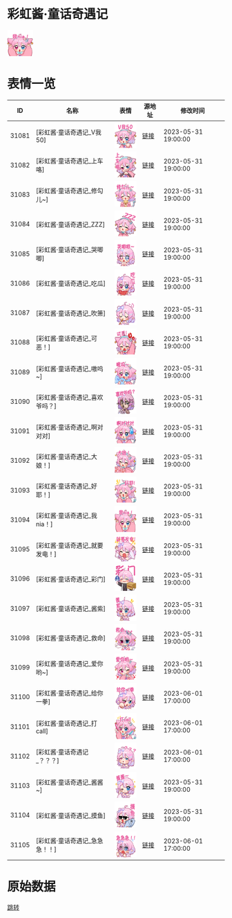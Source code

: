 # 彩虹酱·童话奇遇记

<img src="./cover.png" height="60" alt="cover" />

# 表情一览

|ID|名称|表情|源地址|修改时间|
|----|----|----|----|----|
|31081|[彩虹酱·童话奇遇记_V我50]|<img src="./pic/031081_%5B彩虹酱·童话奇遇记_V我50%5D.png" height="60" alt="V我50"/>|[链接](https://i0.hdslb.com/bfs/garb/a6ecabe8f7d77d1bf770df081bffbae005a8fea3.png)|2023-05-31 19:00:00|
|31082|[彩虹酱·童话奇遇记_上车咯]|<img src="./pic/031082_%5B彩虹酱·童话奇遇记_上车咯%5D.png" height="60" alt="上车咯"/>|[链接](https://i0.hdslb.com/bfs/garb/a2a02d9945c585682d13ec043ed8e920c8c1c749.png)|2023-05-31 19:00:00|
|31083|[彩虹酱·童话奇遇记_修勾儿~]|<img src="./pic/031083_%5B彩虹酱·童话奇遇记_修勾儿~%5D.png" height="60" alt="修勾儿~"/>|[链接](https://i0.hdslb.com/bfs/garb/46f9a13b27261709780a371d9a171bf5e78792be.png)|2023-05-31 19:00:00|
|31084|[彩虹酱·童话奇遇记_ZZZ]|<img src="./pic/031084_%5B彩虹酱·童话奇遇记_ZZZ%5D.png" height="60" alt="ZZZ"/>|[链接](https://i0.hdslb.com/bfs/garb/115b41e2fee8a6e320c065498197c2c0c2357423.png)|2023-05-31 19:00:00|
|31085|[彩虹酱·童话奇遇记_哭唧唧]|<img src="./pic/031085_%5B彩虹酱·童话奇遇记_哭唧唧%5D.png" height="60" alt="哭唧唧"/>|[链接](https://i0.hdslb.com/bfs/garb/fb3fd0306cb60780450c36788687704aff3700bf.png)|2023-05-31 19:00:00|
|31086|[彩虹酱·童话奇遇记_吃瓜]|<img src="./pic/031086_%5B彩虹酱·童话奇遇记_吃瓜%5D.png" height="60" alt="吃瓜"/>|[链接](https://i0.hdslb.com/bfs/garb/aabc86520c621b5dc43cce76044f7fcb807c8b26.png)|2023-05-31 19:00:00|
|31087|[彩虹酱·童话奇遇记_吹箫]|<img src="./pic/031087_%5B彩虹酱·童话奇遇记_吹箫%5D.png" height="60" alt="吹箫"/>|[链接](https://i0.hdslb.com/bfs/garb/d3c0de43554cc45aa2e3ec4e777dcf9a12ed9285.png)|2023-05-31 19:00:00|
|31088|[彩虹酱·童话奇遇记_可恶！]|<img src="./pic/031088_%5B彩虹酱·童话奇遇记_可恶！%5D.png" height="60" alt="可恶！"/>|[链接](https://i0.hdslb.com/bfs/garb/4f8fcde33385a4e28946d85ad190d194e9009cb9.png)|2023-05-31 19:00:00|
|31089|[彩虹酱·童话奇遇记_嗷呜~]|<img src="./pic/031089_%5B彩虹酱·童话奇遇记_嗷呜~%5D.png" height="60" alt="嗷呜~"/>|[链接](https://i0.hdslb.com/bfs/garb/faa9b2d075237d424ba10484ea7113d81e80405f.png)|2023-05-31 19:00:00|
|31090|[彩虹酱·童话奇遇记_喜欢爷吗？]|<img src="./pic/031090_%5B彩虹酱·童话奇遇记_喜欢爷吗？%5D.png" height="60" alt="喜欢爷吗？"/>|[链接](https://i0.hdslb.com/bfs/garb/567c6f184698923c9bc346e582f3d602e25e48db.png)|2023-05-31 19:00:00|
|31091|[彩虹酱·童话奇遇记_啊对对对]|<img src="./pic/031091_%5B彩虹酱·童话奇遇记_啊对对对%5D.png" height="60" alt="啊对对对"/>|[链接](https://i0.hdslb.com/bfs/garb/cb90332cce14db3f2d4a9386f7ca0d8af08c0a6a.png)|2023-05-31 19:00:00|
|31092|[彩虹酱·童话奇遇记_大娘！]|<img src="./pic/031092_%5B彩虹酱·童话奇遇记_大娘！%5D.png" height="60" alt="大娘！"/>|[链接](https://i0.hdslb.com/bfs/garb/612d8e396b0eb005ed8b466a1d06531d6204f033.png)|2023-05-31 19:00:00|
|31093|[彩虹酱·童话奇遇记_好耶！]|<img src="./pic/031093_%5B彩虹酱·童话奇遇记_好耶！%5D.png" height="60" alt="好耶！"/>|[链接](https://i0.hdslb.com/bfs/garb/a2378fc4c7dcbcb3b84476b2090fa9cda9ae7a26.png)|2023-05-31 19:00:00|
|31094|[彩虹酱·童话奇遇记_我nia！]|<img src="./pic/031094_%5B彩虹酱·童话奇遇记_我nia！%5D.png" height="60" alt="我nia！"/>|[链接](https://i0.hdslb.com/bfs/garb/8eb9c9d7a7ca96ef15799eb6d19feef31ae2371a.png)|2023-05-31 19:00:00|
|31095|[彩虹酱·童话奇遇记_就要发电！]|<img src="./pic/031095_%5B彩虹酱·童话奇遇记_就要发电！%5D.png" height="60" alt="就要发电！"/>|[链接](https://i0.hdslb.com/bfs/garb/b618a9354f68215cb53977eb44a1034e86dcfa6b.png)|2023-05-31 19:00:00|
|31096|[彩虹酱·童话奇遇记_彩门]|<img src="./pic/031096_%5B彩虹酱·童话奇遇记_彩门%5D.png" height="60" alt="彩门"/>|[链接](https://i0.hdslb.com/bfs/garb/6ad2365b3a96cc688afe049982e615bbfcae7c96.png)|2023-05-31 19:00:00|
|31097|[彩虹酱·童话奇遇记_酱紫]|<img src="./pic/031097_%5B彩虹酱·童话奇遇记_酱紫%5D.png" height="60" alt="酱紫"/>|[链接](https://i0.hdslb.com/bfs/garb/6bf30bcf46cd9d137a0f340751ee6170bb69f2e5.png)|2023-05-31 19:00:00|
|31098|[彩虹酱·童话奇遇记_救命]|<img src="./pic/031098_%5B彩虹酱·童话奇遇记_救命%5D.png" height="60" alt="救命"/>|[链接](https://i0.hdslb.com/bfs/garb/844cff3d484b2329ce227a33f0b920093f458d40.png)|2023-05-31 19:00:00|
|31099|[彩虹酱·童话奇遇记_爱你哟~]|<img src="./pic/031099_%5B彩虹酱·童话奇遇记_爱你哟~%5D.png" height="60" alt="爱你哟~"/>|[链接](https://i0.hdslb.com/bfs/garb/1b37627fc58dd62f96b9d16feb6bb40bcbc5aa7a.png)|2023-05-31 19:00:00|
|31100|[彩虹酱·童话奇遇记_给你一拳]|<img src="./pic/031100_%5B彩虹酱·童话奇遇记_给你一拳%5D.png" height="60" alt="给你一拳"/>|[链接](https://i0.hdslb.com/bfs/garb/53a3c65f3ab37009e3e0ce486910b3ec0c481c4f.png)|2023-06-01 17:00:00|
|31101|[彩虹酱·童话奇遇记_打call]|<img src="./pic/031101_%5B彩虹酱·童话奇遇记_打call%5D.png" height="60" alt="打call"/>|[链接](https://i0.hdslb.com/bfs/garb/52ffe358c7d818eb16558c82c55885805a981636.png)|2023-06-01 17:00:00|
|31102|[彩虹酱·童话奇遇记_？？？]|<img src="./pic/031102_%5B彩虹酱·童话奇遇记_？？？%5D.png" height="60" alt="？？？"/>|[链接](https://i0.hdslb.com/bfs/garb/4feac1ad77d1890ca0ed04785c5ff873a6cdb082.png)|2023-06-01 17:00:00|
|31103|[彩虹酱·童话奇遇记_酱酱~]|<img src="./pic/031103_%5B彩虹酱·童话奇遇记_酱酱~%5D.png" height="60" alt="酱酱~"/>|[链接](https://i0.hdslb.com/bfs/garb/8dbca6264613a4fd919f030a4232e8de5a013a4d.png)|2023-05-31 19:00:00|
|31104|[彩虹酱·童话奇遇记_摸鱼]|<img src="./pic/031104_%5B彩虹酱·童话奇遇记_摸鱼%5D.png" height="60" alt="摸鱼"/>|[链接](https://i0.hdslb.com/bfs/garb/b0c4682a2cbd500fca0de46d0106167e16ac441c.png)|2023-05-31 19:00:00|
|31105|[彩虹酱·童话奇遇记_急急急！！]|<img src="./pic/031105_%5B彩虹酱·童话奇遇记_急急急！！%5D.png" height="60" alt="急急急！！"/>|[链接](https://i0.hdslb.com/bfs/garb/6de0b7a3e1cdee16fe7c9e9c08818bb2138d7e63.png)|2023-06-01 17:00:00|

# 原始数据

[跳转](./raw.json)

